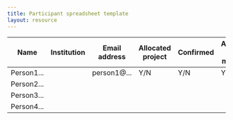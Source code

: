 ```yaml
---
title: Participant spreadsheet template
layout: resource
---
```


Name         | Institution | Email address | Allocated project | Confirmed | Attending pre-meeting? | Can display name? | Has a JASMIN account? | JASMIN username/email | GitHub username
------------ | ----------- | ------------- | ----------------- | --------- | ---------------------- | ----------------- | --------------------- | --------------------- | ---------------
Person1...   |             | person1@...   | Y/N               | Y/N       | Y/N                    | Y/N               | Y/N                   |                       | 
Person2...   |             |               |                   |           |                        |                   |                       |                       | 
Person3...   |             |               |                   |           |                        |                   |                       |                       | 
Person4...   |             |               |                   |           |                        |                   |                       |                       | 
